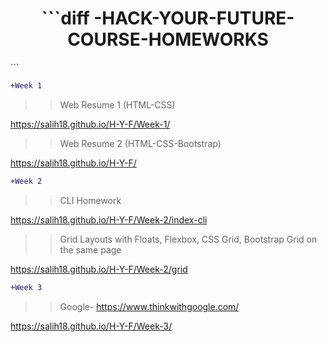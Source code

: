   <h1 align="center">
 ```diff
-HACK-YOUR-FUTURE-COURSE-HOMEWORKS
</h1>```
 
  
 ```diff
+Week 1 

```
 
>> Web Resume 1 (HTML-CSS)

https://salih18.github.io/H-Y-F/Week-1/
 
>> Web Resume 2 (HTML-CSS-Bootstrap)
 
https://salih18.github.io/H-Y-F/
 
   
 ```diff
+Week 2

```

>>CLI Homework

https://salih18.github.io/H-Y-F/Week-2/index-cli
 
>>Grid Layouts with Floats, Flexbox, CSS Grid, Bootstrap Grid on the same page

https://salih18.github.io/H-Y-F/Week-2/grid

 ```diff
+Week 3

```
>>Google- https://www.thinkwithgoogle.com/

 https://salih18.github.io/H-Y-F/Week-3/
 



